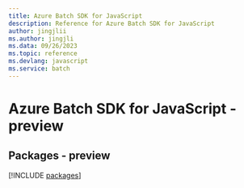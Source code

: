 ```yaml
---
title: Azure Batch SDK for JavaScript
description: Reference for Azure Batch SDK for JavaScript
author: jingjlii
ms.author: jingjli
ms.data: 09/26/2023
ms.topic: reference
ms.devlang: javascript
ms.service: batch
---
```

# Azure Batch SDK for JavaScript - preview
## Packages - preview
[!INCLUDE [packages](batch-index.md)]